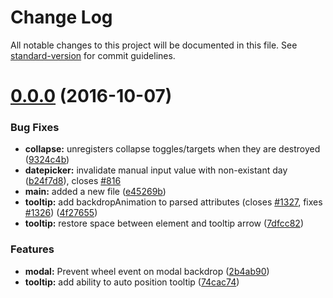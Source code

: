 # Change Log

All notable changes to this project will be documented in this file. See [standard-version](https://github.com/conventional-changelog/standard-version) for commit guidelines.

<a name="0.0.0"></a>
# [0.0.0](https://github.com/mgcrea/angular-strap/compare/v2.1.4...v0.0.0) (2016-10-07)


### Bug Fixes

* **collapse:** unregisters collapse toggles/targets when they are destroyed ([9324c4b](https://github.com/mgcrea/angular-strap/commit/9324c4b))
* **datepicker:** invalidate manual input value with non-existant day ([b24f7d8](https://github.com/mgcrea/angular-strap/commit/b24f7d8)), closes [#816](https://github.com/mgcrea/angular-strap/issues/816)
* **main:** added a new file ([e45269b](https://github.com/mgcrea/angular-strap/commit/e45269b))
* **tooltip:** add backdropAnimation to parsed attributes (closes [#1327](https://github.com/mgcrea/angular-strap/issues/1327), fixes [#1326](https://github.com/mgcrea/angular-strap/issues/1326)) ([4f27655](https://github.com/mgcrea/angular-strap/commit/4f27655))
* **tooltip:** restore space between element and tooltip arrow ([7dfcc82](https://github.com/mgcrea/angular-strap/commit/7dfcc82))


### Features

* **modal:** Prevent wheel event on modal backdrop ([2b4ab90](https://github.com/mgcrea/angular-strap/commit/2b4ab90))
* **tooltip:** add ability to auto position tooltip ([74cac74](https://github.com/mgcrea/angular-strap/commit/74cac74))
